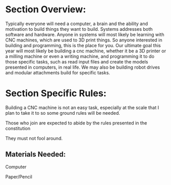 # Section Overview:

Typically everyone will need a computer, a brain and the ability and motivation to build things they want to build. Systems addresses both software and hardware. Anyone in systems will most likely be learning with CNC machines, which are used to 3D print things. So anyone interested in building and programming, this is the place for you. Our ultimate goal this year will most likely be building a cnc machine, whether it be a 3D printer or a milling machine or even a writing machine, and programming it to do those specific tasks, such as read input files and create the models presented in computers, in real life. We may also be building robot drives and modular attachments build for specific tasks.

# Section Specific Rules:

Building a CNC machine is not an easy task, especially at the scale that I plan to take it to so some ground rules will be needed.

Those who join are expected to abide by the rules presented in the constitution

They must not fool around.

## Materials Needed:
Computer

Paper/Pencil
